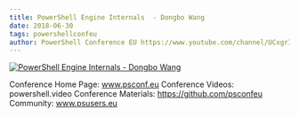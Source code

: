 ```yaml
---
title: PowerShell Engine Internals  - Dongbo Wang
date: 2018-06-30
tags: powershellconfeu
author: PowerShell Conference EU https://www.youtube.com/channel/UCxgrI58XiKnDDByjhRJs5fg
---
```


[![PowerShell Engine Internals  - Dongbo Wang](https://i4.ytimg.com/vi/3fL4GG0dvkE/hqdefault.jpg "PowerShell Engine Internals  - Dongbo Wang")](https://www.youtube.com/watch?v=3fL4GG0dvkE)

Conference Home Page: www.psconf.eu
Conference Videos: powershell.video
Conference Materials: https://github.com/psconfeu
Community: www.psusers.eu
